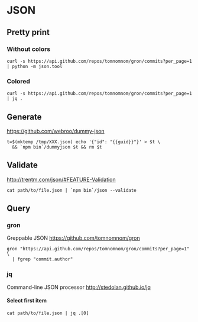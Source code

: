 # JSON

## Pretty print

### Without colors

    curl -s https://api.github.com/repos/tomnomnom/gron/commits?per_page=1 | python -m json.tool

### Colored

    curl -s https://api.github.com/repos/tomnomnom/gron/commits?per_page=1 | jq .

## Generate

<https://github.com/webroo/dummy-json>

    t=$(mktemp /tmp/XXX.json) echo '{"id": "{{guid}}"}' > $t \
      && `npm bin`/dummyjson $t && rm $t

## Validate

<http://trentm.com/json/#FEATURE-Validation>

    cat path/to/file.json | `npm bin`/json --validate

## Query

### gron

Greppable JSON <https://github.com/tomnomnom/gron>

    gron "https://api.github.com/repos/tomnomnom/gron/commits?per_page=1" \
      | fgrep "commit.author"

### jq

Command-line JSON processor <http://stedolan.github.io/jq>

#### Select first item

    cat path/to/file.json | jq .[0]
